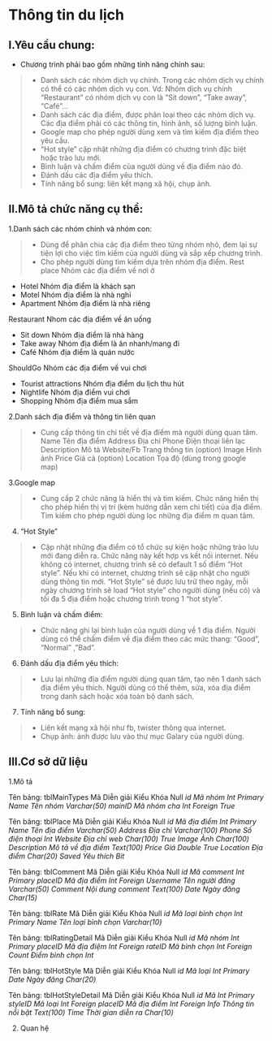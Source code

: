 # Thông tin du lịch #
## I.Yêu cầu chung: ##
- Chương trình phải bao gồm những tính năng chính sau:
> + Danh sách các nhóm dịch vụ chính. Trong các nhóm dịch vụ chính có thể có các nhóm dịch vụ con. Vd: Nhóm dịch vụ chính “Restaurant” có nhóm dịch vụ con là “Sit down”, “Take away”, “Café”…
> + Danh sách các địa điểm, được phân loại theo các nhóm dịch vụ. Các địa điểm phải có các thông tin, hình ảnh, số lượng bình luận.
> + Google map cho phép người dùng xem và tìm kiếm địa điểm theo yêu cầu.
> + “Hot style” cập nhật những địa điểm có chương trình đặc biệt hoặc trào lưu mới.
> + Bình luận và chấm điểm của người dùng về địa điểm nào đó.
> + Đánh dấu các địa điểm yêu thích.
> + Tính năng bổ sung: liên kết mạng xã hội, chụp ảnh.
## II.Mô tả chức năng cụ thể: ##
1.Danh sách các nhóm chính và nhóm con:
> - Dùng để phân chia các địa điểm theo từng nhóm nhỏ, đem lại sự tiện lợi cho việc tìm kiếm của người dùng và sắp xếp chương trình.
> - Cho phép người dùng tìm kiếm dựa trên nhóm địa điểm.
Rest place	Nhóm các địa điểm về nơi ở
+ Hotel	Nhóm địa điểm là khách sạn
+ Motel	Nhóm địa điểm là nhà nghỉ
+ Apartment	Nhóm địa điểm là nhà riêng

Restaurant	Nhom các địa điểm về ăn uống
+ Sit down	Nhóm địa điểm là nhà hàng
+ Take away	Nhóm địa điểm là ăn nhanh/mang đi
+ Café	Nhóm địa điểm là quán nước

ShouldGo	Nhóm các địa điểm về vui chơi
+ Tourist attractions	Nhóm địa điểm du lịch thu hút
+ Nightlife	Nhóm địa điểm vui chơi
+ Shopping	Nhóm địa điểm mua sắm


2.Danh sách địa điểm và thông tin liên quan
> - Cung cấp thông tin chi tiết về địa điểm mà người dùng quan tâm.
Name	Tên địa điểm
Address	Địa chỉ
Phone	Điện thoại liên lạc
Description	Mô tả
Website/Fb	Trang thông tin (option)
Image	Hình ảnh
Price	Giá cả (option)
Location	Tọa độ (dùng trong google map)

3.Google map
> - Cung cấp 2 chức năng là hiển thị và tìm kiếm. Chức năng hiển thị cho phép hiển thị vị trí (kèm hướng dẫn xem chi tiết) của địa điểm. Tìm kiếm cho phép người dùng lọc những địa điểm m quan tâm.
4. “Hot Style”
> - Cập nhật những địa điểm có tổ chức sự kiện hoặc những trào lưu mới đang diễn ra. Chức năng này kết hợp vs kết nối internet. Nếu không có internet, chương trình sẽ có default 1 số điểm “Hot style”. Nếu khi có internet, chương trình sẽ cập nhật cho người dùng thông tin mới. “Hot Style” sẽ được lưu trữ theo ngày, mỗi ngày chương trình sẽ load “Hot style” cho người dùng (nếu có) và tối đa 5 địa điểm hoặc chương trình trong 1 “hot style”.
5. Bình luận và chấm điểm:
> - Chức năng ghi lại bình luận của người dùng về 1 địa điểm. Người dùng có thể chấm điểm về địa điểm theo các mức thang: “Good”, “Normal” ,”Bad”.
6. Đánh dấu địa điểm yêu thích:
> - Lưu lại những địa điểm người dùng quan tâm, tạo nên 1 danh sách địa điểm yêu thích. Người dùng có thể thêm, sửa, xóa địa điểm trong danh sách hoặc xóa toàn bộ danh sách.
7. Tính năng bổ sung:
> - Liên kết mạng xã hội như fb, twister thông qua internet.
> - Chụp ảnh: ảnh được lưu vào thư mục Galary của người dùng.


## III.Cơ sở dữ liệu ##
1.Mô tả

Tên bảng:	tblMainTypes
Mã	Diễn giải	Kiểu	Khóa	Null
_id	Mã nhóm	Int 	Primary
Name	Tên nhóm	Varchar(50)
mainID	Mã nhóm cha	Int	Foreign	True_

Tên bảng:	tblPlace
Mã	Diễn giải	Kiểu	Khóa	Null
_id	Mã địa điểm	Int 	Primary
Name	Tên địa điểm	Varchar(50)
Address	Địa chỉ	Varchar(100)
Phone	Số điện thoại	Int
Website	Địa chỉ web	Char(100)		True
Image	Ảnh 	Char(100)
Description	Mô tả về địa điểm	Text(100)
Price	Giá	Double		True
Location	Địa điểm	Char(20)
Saved	Yêu thích	Bit_

Tên bảng:	tblComment
Mã	Diễn giải	Kiểu	Khóa	Null
_id	Mã  comment	Int 	Primary
placeID	Mã địa điểm	Int	Foreign
Username	Tên người đăng	Varchar(50)
Comment	Nội dung comment	Text(100)
Date	Ngày đăng	Char(15)_

Tên bảng:	tblRate
Mã	Diễn giải	Kiểu	Khóa	Null
_id	Mã loại bình chọn	Int 	Primary
Name	Tên loại bình chọn	Varchar(10)_

Tên bảng:	tblRatingDetail
Mã	Diễn giải	Kiểu	Khóa	Null
_id	Mã nhóm	Int 	Primary
placeID	Mã địa điệm	Int	Foreign
rateID	Mã bình chọn	Int	Foreign
Count	Điểm bình chọn	Int_

Tên bảng:	tblHotStyle
Mã	Diễn giải	Kiểu	Khóa	Null
_id	Mã loại	Int 	Primary
Date	Ngày đăng	Char(20)_

Tên bảng:	tblHotStyleDetail
Mã	Diễn giải	Kiểu	Khóa	Null
_id	Mã 	Int 	Primary
styleID	Mã loại	Int	Foreign
placeID	Mã địa điểm	Int	Foreign
Info	Thông tin nổi bật	Text(100)
Time	Thời gian diễn ra	Char(10)_

2. Quan hệ
